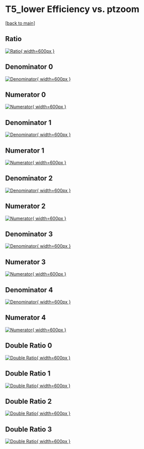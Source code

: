 # T5_lower Efficiency vs. ptzoom

[[back to main](./)]



## Ratio

[![Ratio](../mtv/var/T5_lower_base_13_0_eff_ptzoom.png){ width=600px }](../mtv/var/T5_lower_base_13_0_eff_ptzoom.pdf)

## Denominator 0

[![Denominator](../mtv/den/T5_lower_base_13_0_eff_ptzoom_den0.png){ width=600px }](../mtv/den/T5_lower_base_13_0_eff_ptzoom_den0.pdf)

## Numerator 0

[![Numerator](../mtv/num/T5_lower_base_13_0_eff_ptzoom_num0.png){ width=600px }](../mtv/num/T5_lower_base_13_0_eff_ptzoom_num0.pdf)

## Denominator 1

[![Denominator](../mtv/den/T5_lower_base_13_0_eff_ptzoom_den1.png){ width=600px }](../mtv/den/T5_lower_base_13_0_eff_ptzoom_den1.pdf)

## Numerator 1

[![Numerator](../mtv/num/T5_lower_base_13_0_eff_ptzoom_num1.png){ width=600px }](../mtv/num/T5_lower_base_13_0_eff_ptzoom_num1.pdf)

## Denominator 2

[![Denominator](../mtv/den/T5_lower_base_13_0_eff_ptzoom_den2.png){ width=600px }](../mtv/den/T5_lower_base_13_0_eff_ptzoom_den2.pdf)

## Numerator 2

[![Numerator](../mtv/num/T5_lower_base_13_0_eff_ptzoom_num2.png){ width=600px }](../mtv/num/T5_lower_base_13_0_eff_ptzoom_num2.pdf)

## Denominator 3

[![Denominator](../mtv/den/T5_lower_base_13_0_eff_ptzoom_den3.png){ width=600px }](../mtv/den/T5_lower_base_13_0_eff_ptzoom_den3.pdf)

## Numerator 3

[![Numerator](../mtv/num/T5_lower_base_13_0_eff_ptzoom_num3.png){ width=600px }](../mtv/num/T5_lower_base_13_0_eff_ptzoom_num3.pdf)

## Denominator 4

[![Denominator](../mtv/den/T5_lower_base_13_0_eff_ptzoom_den4.png){ width=600px }](../mtv/den/T5_lower_base_13_0_eff_ptzoom_den4.pdf)

## Numerator 4

[![Numerator](../mtv/num/T5_lower_base_13_0_eff_ptzoom_num4.png){ width=600px }](../mtv/num/T5_lower_base_13_0_eff_ptzoom_num4.pdf)

## Double Ratio 0

[![Double Ratio](../mtv/ratio/T5_lower_base_13_0_eff_ptzoom_ratio0.png){ width=600px }](../mtv/ratio/T5_lower_base_13_0_eff_ptzoom_ratio0.pdf)

## Double Ratio 1

[![Double Ratio](../mtv/ratio/T5_lower_base_13_0_eff_ptzoom_ratio1.png){ width=600px }](../mtv/ratio/T5_lower_base_13_0_eff_ptzoom_ratio1.pdf)

## Double Ratio 2

[![Double Ratio](../mtv/ratio/T5_lower_base_13_0_eff_ptzoom_ratio2.png){ width=600px }](../mtv/ratio/T5_lower_base_13_0_eff_ptzoom_ratio2.pdf)

## Double Ratio 3

[![Double Ratio](../mtv/ratio/T5_lower_base_13_0_eff_ptzoom_ratio3.png){ width=600px }](../mtv/ratio/T5_lower_base_13_0_eff_ptzoom_ratio3.pdf)


